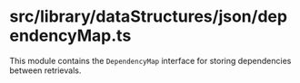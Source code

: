 src/library/dataStructures/json/dependencyMap.ts
===
This module contains the `DependencyMap` interface for storing dependencies between retrievals.